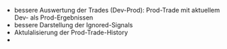 - bessere Auswertung der Trades (Dev-Prod): Prod-Trade mit aktuellem Dev- als Prod-Ergebnissen 
- bessere Darstellung der Ignored-Signals
- Aktulalisierung der Prod-Trade-History
- 